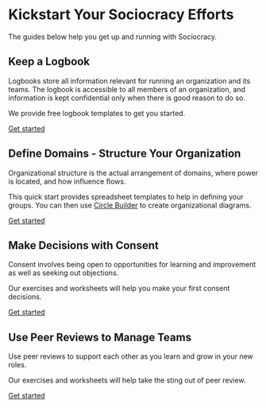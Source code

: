 # Kickstart Your Sociocracy Efforts

The guides below help you get up and running with Sociocracy.

## Keep a Logbook

Logbooks store all information relevant for running an organization and its teams. The logbook is accessible to all members of an organization, and information is kept confidential only when there is good reason to do so.

We provide free logbook templates to get you started.

[Get started](/quick-start/keeping-a-sociocracy-logbook/)


## Define Domains - Structure Your Organization

Organizational structure is the actual arrangement of domains, where power is located, and how influence flows.

This quick start provides spreadsheet templates to help in defining your groups. You can then use [Circle Builder](/circle-builder/) to create organizational diagrams. 

[Get started](/quick-start/defining-sociocracy-domains/)

## Make Decisions with Consent

Consent involves being open to opportunities for learning and improvement as well as seeking out objections.

Our exercises and worksheets will help you make your first consent decisions.

[Get started](/quick-start/using-sociocracy-for-decision-making/)


## Use Peer Reviews to Manage Teams

Use peer reviews to support each other as you learn and grow in your new roles.

Our exercises and worksheets will help take the sting out of peer review.

[Get started](/quick-start/sociocracy-peer-reviews/)



